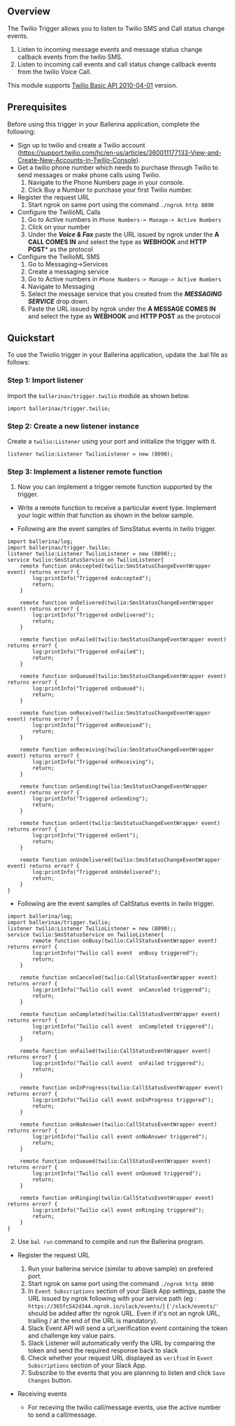 ## Overview

The Twilio Trigger allows you to listen to Twilio SMS and Call status change events.
1. Listen to incoming message events and message status change callback events from the twilio SMS.
2. Listen to incoming call events and call status change callback events from the twilio Voice Call.

This module supports [Twilio Basic API 2010-04-01](https://www.twilio.com/docs/all) version.

## Prerequisites
Before using this trigger in your Ballerina application, complete the following:

* Sign up to twilio and create a Twilio account (https://support.twilio.com/hc/en-us/articles/360011177133-View-and-Create-New-Accounts-in-Twilio-Console).
* Get a twilio phone number which needs to purchase through Twilio to send messages or make phone calls using Twilio.
    1. Navigate to the Phone Numbers page in your console.
    2. Click Buy a Number to purchase your first Twilio number.
* Register the request URL
    1. Start ngrok on same port using the command ``` ./ngrok http 8090 ```
* Configure the TwilioML Calls 
    1. Go to Active numbers in ```Phone Numbers-> Manage-> Active Numbers```
    2. Click on your number
    3. Under the ***Voice & Fax*** paste the URL issued by ngrok under the **A CALL COMES IN** and select the type as **WEBHOOK** and **HTTP POST*** as the protocol
* Configure the TwilioML SMS 
    1. Go to Messaging->Services
    2. Create a messaging service
    3. Go to Active numbers in ```Phone Numbers-> Manage-> Active Numbers```
    3. Navigate to Messaging 
    4. Select the message service that you created from the ***MESSAGING SERVICE*** drop down. 
    5. Paste the URL issued by ngrok under the **A MESSAGE COMES IN** and select the type as **WEBHOOK** and **HTTP POST** as the protocol

## Quickstart
To use the Twiolio trigger in your Ballerina application, update the .bal file as follows:

### Step 1: Import listener
Import the `ballerinax/trigger.twilio` module as shown below.
```ballerina
import ballerinax/trigger.twilio;
```

### Step 2: Create a new listener instance
Create a `twilio:Listener` using your port and initialize the trigger with it.
```ballerina
listener twilio:Listener TwilioListener = new (8090);
```

### Step 3: Implement a listener remote function
1. Now you can implement a trigger remote function supported by the trigger.

* Write a remote function to receive a particular event type. Implement your logic within that function as shown in the below sample.

* Following are the event samples of SmsStatus events in twilo trigger.
```ballerina
import ballerina/log;
import ballerinax/trigger.twilio;
listener twilio:Listener TwilioListener = new (8090);;
service twilio:SmsStatusService on TwilioListener{
    remote function onAccepted(twilio:SmsStatusChangeEventWrapper event) returns error? {
        log:printInfo("Triggered onAccepted");
        return;
    }

    remote function onDelivered(twilio:SmsStatusChangeEventWrapper event) returns error? {
        log:printInfo("Triggered onDelivered");
        return;
    }

    remote function onFailed(twilio:SmsStatusChangeEventWrapper event) returns error? {
        log:printInfo("Triggered onFailed");
        return;
    }

    remote function onQueued(twilio:SmsStatusChangeEventWrapper event) returns error? {
        log:printInfo("Triggered onQueued");
        return;
    }

    remote function onReceived(twilio:SmsStatusChangeEventWrapper event) returns error? {
        log:printInfo("Triggered onReceived");
        return;
    }

    remote function onReceiving(twilio:SmsStatusChangeEventWrapper event) returns error? {
        log:printInfo("Triggered onReceiving");
        return;
    }

    remote function onSending(twilio:SmsStatusChangeEventWrapper event) returns error? {
        log:printInfo("Triggered onSending");
        return;
    }

    remote function onSent(twilio:SmsStatusChangeEventWrapper event) returns error? {
        log:printInfo("Triggered onSent");
        return;
    }

    remote function onUndelivered(twilio:SmsStatusChangeEventWrapper event) returns error? {
        log:printInfo("Triggered onUndelivered");
        return;
    }
}
```
* Following are the event samples of  CallStatus events in twilo trigger.
```ballerina
import ballerina/log;
import ballerinax/trigger.twilio;
listener twilio:Listener TwilioListener = new (8090);;
service twilio:SmsStatusService on TwilioListener{
        remote function onBusy(twilio:CallStatusEventWrapper event) returns error? {
        log:printInfo("Twilio call event  onBusy triggered");
        return;
    }

    remote function onCanceled(twilio:CallStatusEventWrapper event) returns error? {
        log:printInfo("Twilio call event  onCanceled triggered");
        return;
    }

    remote function onCompleted(twilio:CallStatusEventWrapper event) returns error? {
        log:printInfo("Twilio call event  onCompleted triggered");
        return;
    }

    remote function onFailed(twilio:CallStatusEventWrapper event) returns error? {
        log:printInfo("Twilio call event  onFailed triggered");
        return;
    }

    remote function onInProgress(twilio:CallStatusEventWrapper event) returns error? {
        log:printInfo("Twilio call event onInProgress triggered");
        return;
    }

    remote function onNoAnswer(twilio:CallStatusEventWrapper event) returns error? {
        log:printInfo("Twilio call event onNoAnswer triggered");
        return;
    }

    remote function onQueued(twilio:CallStatusEventWrapper event) returns error? {
        log:printInfo("Twilio call event onQueued triggered");
        return;
    }

    remote function onRinging(twilio:CallStatusEventWrapper event) returns error? {
        log:printInfo("Twilio call event onRinging triggered");
        return;
    }
}
```
2. Use `bal run` command to compile and run the Ballerina program.

* Register the request URL
    1. Run your ballerina service (similar to above sample) on prefered port.
    2. Start ngrok on same port using the command ``` ./ngrok http 8090 ```
    3. In `Event Subscriptions` section of your Slack App settings, paste the URL issued by ngrok following with your service path (eg : ```https://365fc542d344.ngrok.io/slack/events/```) (`'/slack/events/'` should be added after thr ngrok URL. Even if it's not an ngrok URL, trailing / at the end of the URL is mandatory).
    4. Slack Event API will send a url_verification event containing the token and challenge key value pairs.
    5. Slack Listener will automatically verify the URL by comparing the token and send the required response back to slack
    6. Check whether your request URL displayed as `verified` in `Event Subscriptions` section of your Slack App.
    7. Subscribe to the events that you are planning to listen and click `Save Changes` button.

* Receiving events
    * For receving the twilio call/message events, use the active number to send a call/message.

